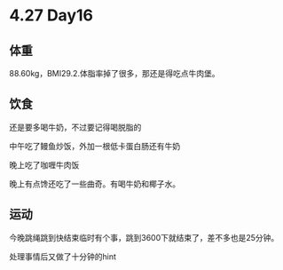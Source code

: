 # 4.27 Day16

## 体重

88.60kg，BMI29.2.体脂率掉了很多，那还是得吃点牛肉堡。

## 饮食

还是要多喝牛奶，不过要记得喝脱脂的

中午吃了鳗鱼炒饭，外加一根低卡蛋白肠还有牛奶

晚上吃了咖喱牛肉饭

晚上有点馋还吃了一些曲奇。有喝牛奶和椰子水。

## 运动

今晚跳绳跳到快结束临时有个事，跳到3600下就结束了，差不多也是25分钟。

处理事情后又做了十分钟的hint